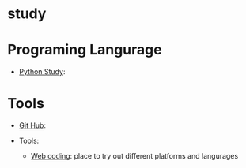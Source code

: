 # study

# Programing Langurage
* [Python Study](https://github.com/jingzli/Study/wiki/Python-Study):

# Tools
* [Git Hub](https://github.com/jingzli/Study/wiki/Git-Hub):

* Tools:

   * [Web coding](https://www.tutorialspoint.com/codingground.htm): place to try out different platforms and langurages
